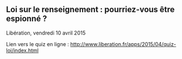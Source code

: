 ## Loi sur le renseignement : pourriez-vous être espionné ?
Libération, vendredi 10 avril 2015


Lien vers le quiz en ligne : http://www.liberation.fr/apps/2015/04/quiz-loi/index.html



